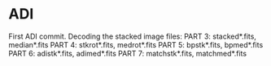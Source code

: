 # ADI
First ADI commit.
Decoding the stacked image files:
PART 3: stacked*.fits,  median*.fits
PART 4: stkrot*.fits,   medrot*.fits
PART 5: bpstk*.fits,    bpmed*.fits
PART 6: adistk*.fits,   adimed*.fits
PART 7: matchstk*.fits, matchmed*.fits
